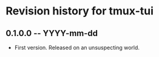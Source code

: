 # Revision history for tmux-tui

## 0.1.0.0 -- YYYY-mm-dd

* First version. Released on an unsuspecting world.
